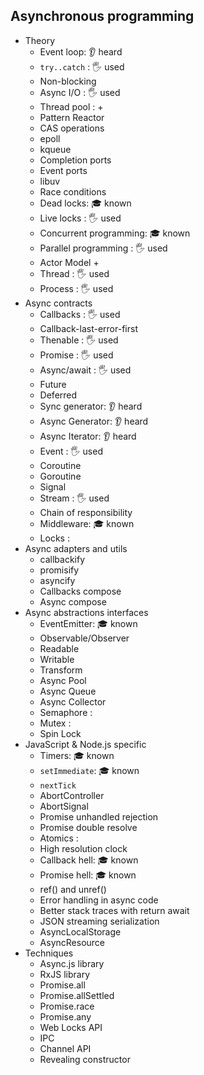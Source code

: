## Asynchronous programming

- Theory
  - Event loop: 👂 heard
  - `try..catch` \: 🖐️ used
  - Non-blocking
  - Async I/O \: 🖐️ used
  - Thread pool \: +
  - Pattern Reactor
  - CAS operations
  - epoll
  - kqueue
  - Completion ports
  - Event ports
  - libuv
  - Race conditions
  - Dead locks: 🎓 known
  - Live locks \: 🖐️ used
  - Concurrent programming: 🎓 known
  - Parallel programming \: 🖐️ used
  - Actor Model +
  - Thread \: 🖐️ used
  - Process \: 🖐️ used
- Async contracts
  - Callbacks \: 🖐️ used
  - Callback-last-error-first
  - Thenable \: 🖐️ used
  - Promise \: 🖐️ used
  - Async/await \: 🖐️ used
  - Future
  - Deferred
  - Sync generator: 👂 heard
  - Async Generator: 👂 heard
  - Async Iterator: 👂 heard
  - Event \: 🖐️ used
  - Coroutine
  - Goroutine
  - Signal
  - Stream \: 🖐️ used
  - Chain of responsibility
  - Middleware: 🎓 known
  - Locks \:
- Async adapters and utils
  - callbackify
  - promisify
  - asyncify
  - Callbacks compose
  - Async compose
- Async abstractions interfaces
  - EventEmitter: 🎓 known
  - Observable/Observer
  - Readable
  - Writable
  - Transform
  - Async Pool
  - Async Queue
  - Async Collector
  - Semaphore \:
  - Mutex \:
  - Spin Lock
- JavaScript & Node.js specific
  - Timers: 🎓 known
  - `setImmediate`: 🎓 known
  - `nextTick`
  - AbortController
  - AbortSignal
  - Promise unhandled rejection
  - Promise double resolve
  - Atomics \:
  - High resolution clock
  - Callback hell: 🎓 known
  - Promise hell: 🎓 known
  - ref() and unref()
  - Error handling in async code
  - Better stack traces with return await
  - JSON streaming serialization
  - AsyncLocalStorage
  - AsyncResource
- Techniques
  - Async.js library
  - RxJS library
  - Promise.all
  - Promise.allSettled
  - Promise.race
  - Promise.any
  - Web Locks API
  - IPC
  - Channel API
  - Revealing constructor
